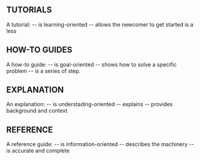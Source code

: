 
## TUTORIALS
A tutorial: 
-- is learning-oriented
-- allows the newcomer to get started
is a less

## HOW-TO GUIDES
A how-to guide:
-- is goal-oriented
-- shows how to solve a specific problem
-- is a series of step.

## EXPLANATION
An explanation:
-- is understading-oriented
-- explains
-- provides background and context

## REFERENCE
A reference guide:
-- is information-oriented
-- describes the machinery
-- is accurate and complete


